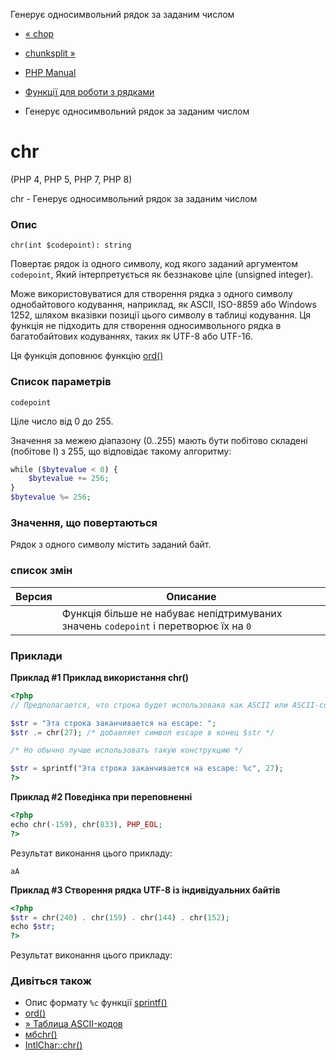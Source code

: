 Генерує односимвольний рядок за заданим числом

-   [« chop](function.chop.md)
    
-   [chunksplit »](function.chunk-split.html)
    
-   [PHP Manual](index.md)
    
-   [Функції для роботи з рядками](ref.strings.md)
    
-   Генерує односимвольний рядок за заданим числом
    

# chr

(PHP 4, PHP 5, PHP 7, PHP 8)

chr - Генерує односимвольний рядок за заданим числом

### Опис

```methodsynopsis
chr(int $codepoint): string
```

Повертає рядок із одного символу, код якого заданий аргументом `codepoint`, Який інтерпретується як беззнакове ціле (unsigned integer).

Може використовуватися для створення рядка з одного символу однобайтового кодування, наприклад, як ASCII, ISO-8859 або Windows 1252, шляхом вказівки позиції цього символу в таблиці кодування. Ця функція не підходить для створення односимвольного рядка в багатобайтових кодуваннях, таких як UTF-8 або UTF-16.

Ця функція доповнює функцію [ord()](function.ord.md)

### Список параметрів

`codepoint`

Ціле число від 0 до 255.

Значення за межею діапазону (0..255) мають бути побітово складені (побітове І) з 255, що відповідає такому алгоритму:

```php
while ($bytevalue < 0) {
    $bytevalue += 256;
}
$bytevalue %= 256;
```

### Значення, що повертаються

Рядок з одного символу містить заданий байт.

### список змін

| Версия | Описание                                                                             |
|--------|--------------------------------------------------------------------------------------|
|        | Функція більше не набуває непідтримуваних значень `codepoint` і перетворює їх на `0` |

### Приклади

**Приклад #1 Приклад використання **chr()****

```php
<?php
// Предполагается, что строка будет использовака как ASCII или ASCII-совместимая

$str = "Эта строка заканчивается на escape: ";
$str .= chr(27); /* добавляет символ escape в конец $str */

/* Но обычно лучше использовать такую конструкцию */

$str = sprintf("Эта строка заканчивается на escape: %c", 27);
?>
```

**Приклад #2 Поведінка при переповненні**

```php
<?php
echo chr(-159), chr(833), PHP_EOL;
?>
```

Результат виконання цього прикладу:

```
aA
```

**Приклад #3 Створення рядка UTF-8 із індивідуальних байтів**

```php
<?php
$str = chr(240) . chr(159) . chr(144) . chr(152);
echo $str;
?>
```

Результат виконання цього прикладу:

### Дивіться також

-   Опис формату `%c` функції [sprintf()](function.sprintf.md)
-   [ord()](function.ord.md)
-   [» Таблица ASCII-кодов](https://www.man7.org/linux/man-pages/man7/ascii.7.html)
-   [мбchr()](function.mb-chr.html)
-   [IntlChar::chr()](intlchar.chr.md)